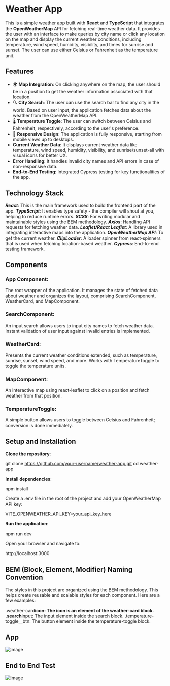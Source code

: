 # Weather App

This is a simple weather app built with **React** and **TypeScript** that integrates the **OpenWeatherMap** API for fetching real-time weather data. It provides the user with an interface to make queries by city name or click any location on the map and display the current weather conditions, including temperature, wind speed, humidity, visibility, and times for sunrise and sunset. The user can use either Celsius or Fahrenheit as the temperature unit.

## Features

- 🌍 **Map Integration**: On clicking anywhere on the map, the user should be in a position to get the weather information associated with that location.
- 🔍 **City Search**: The user can use the search bar to find any city in the world. Based on user input, the application fetches data about the weather from the OpenWeatherMap API.
- 🌡️ **Temperature Toggle**: The user can switch between Celsius and Fahrenheit, respectively, according to the user's preference.
- 🎨 **Responsive Design**: The application is fully responsive, starting from mobile views up to desktops.
- **Current Weather Data**: It displays current weather data like temperature, wind speed, humidity, visibility, and sunrise/sunset-all with visual icons for better UX.
- **Error Handling**: It handles invalid city names and API errors in case of non-responsive data.
- **End-to-End Testing**: Integrated Cypress testing for key functionalities of the app.

## Technology Stack

**_React_**: This is the main framework used to build the frontend part of the app.
**_TypeScript_**: It enables type safety - the compiler will shout at you, helping to reduce runtime errors.
**_SCSS_**: For writing modular and maintainable styles using the BEM methodology.
**_Axios_**: Handling API requests for fetching weather data.
**_Leaflet/React Leaflet_**: A library used in integrating interactive maps into the application.
**_OpenWeatherMap API_**: To get the current weather.
**_ClipLoader_**: A loader spinner from react-spinners that is used when fetching location-based weather.
**_Cypress_**: End-to-end testing framework.

## Components

### App Component:

The root wrapper of the application. It manages the state of fetched data about weather and organizes the layout, comprising SearchComponent, WeatherCard, and MapComponent.

### SearchComponent:

An input search allows users to input city names to fetch weather data. Instant validation of user input against invalid entries is implemented.

### WeatherCard:

Presents the current weather conditions extended, such as temperature, sunrise, sunset, wind speed, and more. Works with TemperatureToggle to toggle the temperature units.

### MapComponent:

An interactive map using react-leaflet to click on a position and fetch weather from that position.

### TemperatureToggle:

A simple button allows users to toggle between Celsius and Fahrenheit; conversion is done immediately.

## Setup and Installation

**Clone the repository**:

git clone https://github.com/your-username/weather-app.git
cd weather-app

**Install dependencies**:

npm install

Create a .env file in the root of the project and add your OpenWeatherMap API key:

VITE_OPENWEATHER_API_KEY=your_api_key_here

**Run the application**:

npm run dev

Open your browser and navigate to:

http://localhost:3000

## BEM (Block, Element, Modifier) Naming Convention

The styles in this project are organized using the BEM methodology. This helps create reusable and scalable styles for each component. Here are a few examples:

.weather-card**icon: The icon is an element of the weather-card block.
.search**input: The input element inside the search block.
.temperature-toggle\_\_btn: The button element inside the temperature-toggle block.

## App 
![image](https://github.com/user-attachments/assets/4460824a-beab-448c-b2ee-6098173d25d5)

##  End to End Test 

![image](https://github.com/user-attachments/assets/272bbb44-7286-4845-91a9-4e1b35ec7e67)



